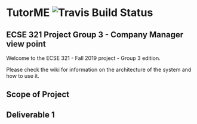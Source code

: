 # TutorME ![Travis Build Status](https://api.travis-ci.com/McGill-ECSE321-Fall2019/project-group-3.svg?token=EYsrvu215mfczoLCWqrr&branch=master)
## ECSE 321 Project Group 3 - Company Manager view point

Welcome to the ECSE 321 - Fall 2019 project - Group 3 edition.

Please check the wiki for information on the architecture of the system and how to use it.

## Scope of Project






## Deliverable 1
